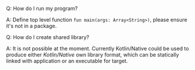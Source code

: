 Q: How do I run my program?

A: Define top level function `fun main(args: Array<String>)`, please ensure it's not
in a package.

Q: How do I create shared library?

A: It is not possible at the moment. Currently Kotlin/Native could be used to produce either
_Kotlin/Native_ own library format, which can be statically linked with application
or an executable for target.
